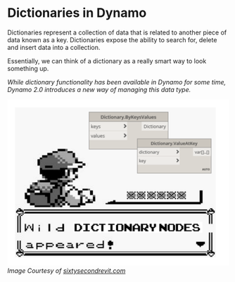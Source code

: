 # Dictionaries in Dynamo

Dictionaries represent a collection of data that is related to another piece of data known as a key. Dictionaries expose the ability to search for, delete and insert data into a collection.

Essentially, we can think of a dictionary as a really smart way to look something up.

_While dictionary functionality has been available in Dynamo for some time, Dynamo 2.0 introduces a new way of managing this data type._

![IMAGE](../../.gitbook/assets/dictionaryNodesAppeared.png) _Image Courtesy of_ [_sixtysecondrevit.com_](http://sixtysecondrevit.com/2018-01-22-new-dictionary-nodes-in-dynamobim-daily-build/)
